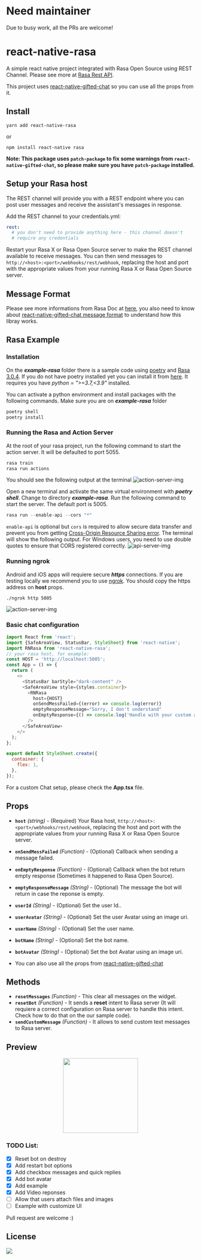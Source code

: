 # Need maintainer

Due to busy work, all the PRs are welcome!

# react-native-rasa

A simple react native project integrated with Rasa Open Source using REST Channel. Please see more at [Rasa Rest API](https://rasa.com/docs/rasa/connectors/your-own-website/#rest-channels).

This project uses [react-native-gifted-chat](https://github.com/FaridSafi/react-native-gifted-chat) so you can use all the props from it.

## Install

```
yarn add react-native-rasa
```

or

```
npm install react-native rasa
```
**Note: This package uses `patch-package` to fix some warnings from `react-native-gifted-chat`, so please make sure you have `patch-package` installed.**

## Setup your Rasa host

The REST channel will provide you with a REST endpoint where you can post user messages and receive the assistant's messages in response.

Add the REST channel to your credentials.yml:

```yml
rest:
  # you don't need to provide anything here - this channel doesn't
  # require any credentials
```

Restart your Rasa X or Rasa Open Source server to make the REST channel available to receive messages. You can then send messages to `http://<host>:<port>/webhooks/rest/webhook`, replacing the host and port with the appropriate values from your running Rasa X or Rasa Open Source server.

## Message Format

Please see more informations from Rasa Doc at [here](https://rasa.com/docs/rasa/connectors/your-own-website/#rest-channels), you also need to know about [react-native-gifted-chat message format](https://github.com/FaridSafi/react-native-gifted-chat#message-object) to understand how this libray works.

## Rasa Example
### Installation

On the ***example-rasa*** folder there is a sample code using [poetry](https://python-poetry.org) and [Rasa 3.0.4](https://rasa.com/docs/rasa/). If you do not have poetry installed yet you can install it from [here](https://python-poetry.org/docs/#installation). It requires you have *python = ">=3.7,<3.9"* installed.

You can activate a python environment and install packages with the following commands. Make sure you are on ***example-rasa*** folder
```python
poetry shell
poetry install
```

### Running the Rasa and Action Server

At the root of your rasa project, run the following command to start the action server. It will be defaulted to port 5055.

```python
rasa train
rasa run actions
```

You should see the following output at the terminal
![action-server-img](preview/action-server.png)

Open a new terminal and activate the same virtual environment with ***poetry shell***. Change to directory ***example-rasa***. Run the following command to start the server. The default port is 5005.

```python
rasa run --enable-api --cors "*"
```

`enable-api` is optional but `cors` is required to allow secure data transfer and prevent you from getting [Cross-Origin Resource Sharing error](https://developer.mozilla.org/en-US/docs/Web/HTTP/CORS/Errors). The terminal will show the following output. For Windows users, you need to use double quotes to ensure that CORS registered correctly.
![api-server-img](preview/enable-api.png)

### Running ngrok
Android and iOS apps will requiere secure ***https*** connections. If you are testing locally we recommend you to use [ngrok](https://ngrok.com/). You should copy the https address on **host** props.

```
./ngrok http 5005
```

![action-server-img](preview/ngrok.png)


### Basic chat configuration

```javascript
import React from 'react';
import {SafeAreaView, StatusBar, StyleSheet} from 'react-native';
import RNRasa from 'react-native-rasa';
// your rasa host, for example:
const HOST = 'http://localhost:5005';
const App = () => {
  return (
    <>
      <StatusBar barStyle="dark-content" />
      <SafeAreaView style={styles.container}>
        <RNRasa
          host={HOST}
          onSendMessFailed={(error) => console.log(error)}
          emptyResponseMessage="Sorry, I don't understand"
          onEmptyResponse={() => console.log('Handle with your custom action')}
        />
      </SafeAreaView>
    </>
  );
};

export default StyleSheet.create({
  container: {
    flex: 1,
  },
});
```

For a custom Chat setup, please check the **App.tsx** file.

## Props
- **`host`** _(string)_ - (Required) Your Rasa host, `http://<host>:<port>/webhooks/rest/webhook`, replacing the host and port with the appropriate values from your running Rasa X or Rasa Open Source server.
- **`onSendMessFailed`** _(Function)_ - (Optional) Callback when sending a message failed.
- **`onEmptyResponse`** _(Function)_ - (Optional) Callback when the bot return empty response (Sometimes it happened to Rasa Open Source).
- **`emptyResponseMessage`** _(String)_ - (Optional) The message the bot will return in case the reponse is empty.
- **`userId`** _(String)_ - (Optional) Set the user Id..
- **`userAvatar`** _(String)_ - (Optional) Set the user Avatar using an image uri.
- **`userName`** _(String)_ - (Optional) Set the user name.
- **`botName`** _(String)_ - (Optional) Set the bot name.
- **`botAvatar`** _(String)_ - (Optional) Set the bot Avatar using an image uri.


- You can also use all the props from [react-native-gifted-chat](https://github.com/FaridSafi/react-native-gifted-chat)

## Methods
- **`resetMessages`** _(Function)_ - This clear all messages on the widget.
- **`resetBot`** _(Function)_ - It sends a **reset** intent to Rasa server (It will requiere a correct configuration on Rasa server to handle this intent. Check how to do that on the our sample code).
- **`sendCustomMessage`** _(Function)_ - It allows to send custom text messages to Rasa server.

## Preview
  
<p align="center">
  <img src="preview/demo.gif" width="200" align="center"/>
</p>

### TODO List:

- [x] Reset bot on destroy
- [x] Add restart bot options
- [x] Add checkbox messages and quick replies
- [x] Add bot avatar
- [x] Add example
- [x] Add Video reponses
- [ ] Allow that users attach files and images
- [ ] Example with customize UI

Pull request are welcome :)

## License

  <a title='License' href="https://github.com/hungvu193/react-native-rasa/blob/master/LICENSE" height="18">
    <img src='https://img.shields.io/badge/license-MIT-blue.svg' />
  </a>
